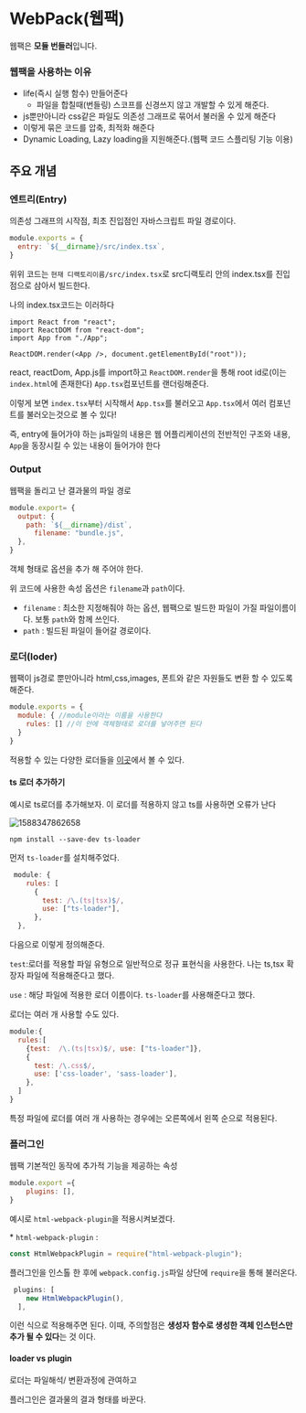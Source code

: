 # WebPack(웹팩) 

웹팩은 **모듈 번들러**입니다.

### 웹팩을 사용하는 이유

- life(즉시 실행 함수) 만들어준다
  - 파일을 합칠때(번들링) 스코프를 신경쓰지 않고 개발할 수 있게 해준다.
- js뿐만아니라 css같은 파일도 의존성 그래프로 묶어서 불러올 수 있게 해준다
- 이렇게 묶은 코드를 압축, 최적화 해준다
- Dynamic Loading, Lazy loading을 지원해준다.(웹팩 코드 스플리팅 기능 이용)



## 주요 개념

### 엔트리(Entry)

의존성 그래프의 시작점, 최초 진입점인 자바스크립트 파일 경로이다.

```js
module.exports = {
  entry: `${__dirname}/src/index.tsx`,
}
```

위위 코드는 `현재 디랙토리이름/src/index.tsx`로  src디랙토리 안의 index.tsx를 진입점으로 삼아서  빌드한다.

나의 index.tsx코드는 이러하다

```tsx
import React from "react";
import ReactDOM from "react-dom";
import App from "./App";

ReactDOM.render(<App />, document.getElementById("root"));

```

react, reactDom, App.js를 import하고 `ReactDOM.render`을 통해 root id로(이는 `index.html`에 존재한다) `App.tsx`컴포넌트를 랜더링해준다. 

이렇게 보면 `index.tsx`부터 시작해서 `App.tsx`를 불러오고 `App.tsx`에서 여러 컴포넌트를 불러오는것으로 볼 수 있다!

즉, entry에 들어가야 하는 js파일의 내용은 웹 어플리케이션의 전반적인 구조와 내용, `App`을 동장시킬 수 있는 내용이 들어가야 한다

### Output

웹팩을 돌리고 난 결과물의 파일 경로

```js
module.export= {
  output: {
    path: `${__dirname}/dist`,
      filename: "bundle.js",
  },
}
```

객체 형태로 옵션을 추가 해 주어야 한다.

위 코드에 사용한 속성 옵션은 `filename`과 `path`이다.

- `filename` : 최소한 지정해줘야 하는 옵션, 웹팩으로 빌드한 파일이 가질 파일이름이다. 보통 `path`와 함께 쓰인다.
- `path` : 빌드된 파일이 들어갈 경로이다.

### 로더(loder)

웹팩이 js경로 뿐만아니라 html,css,images, 폰트와 같은 자원들도 변환 할 수 있도록 해준다.

```js
module.exports = {
  module: {	//module이라는 이름을 사용한다
    rules: [] //이 안에 객체형태로 로더를 넣어주면 된다
  }
}
```

적용할 수 있는 다양한 로더들을 [이곳](https://webpack.js.org/loaders/)에서 볼 수 있다.

#### ts 로더 추가하기

예시로 ts로더를 추가해보자. 이 로더를 적용하지 않고 ts를 사용하면 오류가 난다

![1588347862658](C:\Users\user\AppData\Roaming\Typora\typora-user-images\1588347862658.png)

```
npm install --save-dev ts-loader
```

먼저 `ts-loader`를 설치해주었다.

```js
 module: {
    rules: [
      {
        test: /\.(ts|tsx)$/,
        use: ["ts-loader"],
      },
  },
```

다음으로 이렇게 정의해준다.

`test`:로더를 적용할 파일 유형으로 일반적으로 정규 표현식을 사용한다. 나는 ts,tsx 확장자 파일에 적용해준다고 했다.

`use` : 해당 파일에 적용한 로더 이름이다. `ts-loader`를 사용해준다고 했다.

로더는 여러 개 사용할 수도 있다.

```js
module:{
  rules:[
    {test:  /\.(ts|tsx)$/, use: ["ts-loader"]},
    {
      test: /\.css$/,
      use: ['css-loader', 'sass-loader'],
    },
  ]
}
```

특정 파일에 로더를 여러 개 사용하는 경우에는 오른쪽에서 왼쪽 순으로 적용된다.

### 플러그인

웹팩 기본적인 동작에 추가적 기능을 제공하는 속성

```js
module.export ={
    plugins: [],
} 
```

예시로 `html-webpack-plugin`을 적용시켜보겠다.

\* `html-webpack-plugin` : 

```js
const HtmlWebpackPlugin = require("html-webpack-plugin");
```

플러그인을 인스톨 한 후에 `webpack.config.js`파일 상단에  `require`을 통해 불러온다.

```js
 plugins: [
    new HtmlWebpackPlugin(),
  ],
```

 이런 식으로 적용해주면 된다. 이때, 주의할점은 **생성자 함수로 생성한 객체 인스턴스만 추가 될 수 있다**는 것 이다.

#### loader vs plugin

로더는 파일해석/ 변환과정에 관여하고

플러그인은 결과물의 결과 형태를 바꾼다.

